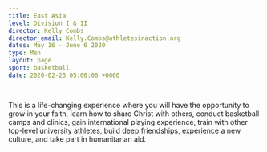 ```yaml
---
title: East Asia
level: Division I & II
director: Kelly Combs
director_email: Kelly.Combs@athletesinaction.org
dates: May 16 - June 6 2020
type: Men
layout: page
sport: basketball
date: 2020-02-25 05:00:00 +0000

---
```

This is a life-changing experience where you will have the opportunity to grow in your faith, learn how to share Christ with others, conduct basketball camps and clinics, gain international playing experience, train with other top-level university athletes, build deep friendships, experience a new culture, and take part in humanitarian aid.